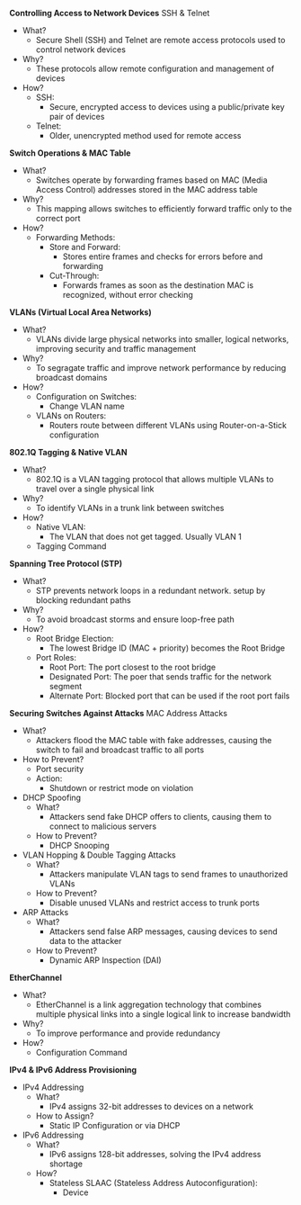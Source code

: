 **Controlling Access to Network Devices**
SSH & Telnet
- What?
	- Secure Shell (SSH) and Telnet are remote access protocols used to control network devices
- Why?
	- These protocols allow remote configuration and management of devices
- How?
	- SSH:
		- Secure, encrypted access to devices using a public/private key pair of devices
	- Telnet:
		- Older, unencrypted method used for remote access

**Switch Operations & MAC Table**
- What?
	- Switches operate by forwarding frames based on MAC (Media Access Control) addresses stored in the MAC address table
- Why?
	- This mapping allows switches to efficiently forward traffic only to the correct port
- How?
	- Forwarding Methods:
		- Store and Forward:
			- Stores entire frames and checks for errors before and forwarding
		- Cut-Through:
			- Forwards frames as soon as the destination MAC is recognized, without error checking

**VLANs (Virtual Local Area Networks)**
- What?
	- VLANs divide large physical networks into smaller, logical networks, improving security and traffic management
- Why?
	- To segragate traffic and improve network performance by reducing broadcast domains
- How?
	- Configuration on Switches:
		- Change VLAN name 
	- VLANs on Routers:
		- Routers route between different VLANs using Router-on-a-Stick configuration

**802.1Q Tagging & Native VLAN**
- What?
	- 802.1Q is a VLAN tagging protocol that allows multiple VLANs to travel over a single physical link
- Why?
	- To identify VLANs in a trunk link between switches
- How?
	- Native VLAN:
		- The VLAN that does not get tagged. Usually VLAN 1
	- Tagging Command

**Spanning Tree Protocol (STP)**
- What?
	- STP prevents network loops in a redundant network. setup by blocking redundant paths
- Why?
	- To avoid broadcast storms and ensure loop-free path
- How?
	- Root Bridge Election:
		- The lowest Bridge ID (MAC + priority) becomes the Root Bridge
	- Port Roles:
		- Root Port: The port closest to the root bridge
		- Designated Port: The poer that sends traffic for the network segment
		- Alternate Port: Blocked port that can be used if the root port fails

**Securing Switches Against Attacks**
MAC Address Attacks
- What?
	- Attackers flood the MAC table with fake addresses, causing the switch to fail and broadcast traffic to all ports
- How to Prevent?
	- Port security
	- Action:
		- Shutdown or restrict mode on violation
- DHCP Spoofing
	- What?
		- Attackers send fake DHCP offers to clients, causing them to connect to malicious servers
	- How to Prevent?
		- DHCP Snooping
- VLAN Hopping & Double Tagging Attacks
	- What?
		- Attackers manipulate VLAN tags to send frames to unauthorized VLANs
	- How to Prevent?
		- Disable unused VLANs and restrict access to trunk ports
- ARP Attacks
	- What?
		- Attackers send false ARP messages, causing devices to send data to the attacker
	- How to Prevent?
		- Dynamic ARP Inspection (DAI)

**EtherChannel**
- What?
	- EtherChannel is a link aggregation technology that combines multiple physical links into a single logical link to increase bandwidth
- Why?
	- To improve performance and provide redundancy
- How?
	- Configuration Command

**IPv4 & IPv6 Address Provisioning**
- IPv4 Addressing
	- What?
		- IPv4 assigns 32-bit addresses to devices on a network
	- How to Assign?
		- Static IP Configuration or via DHCP
- IPv6 Addressing
	- What?
		- IPv6 assigns 128-bit addresses, solving the IPv4 address shortage
	- How?
		- Stateless SLAAC (Stateless Address Autoconfiguration):
			- Device